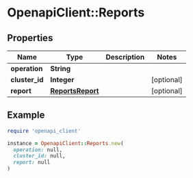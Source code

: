 # OpenapiClient::Reports

## Properties

| Name | Type | Description | Notes |
| ---- | ---- | ----------- | ----- |
| **operation** | **String** |  |  |
| **cluster_id** | **Integer** |  | [optional] |
| **report** | [**ReportsReport**](ReportsReport.md) |  | [optional] |

## Example

```ruby
require 'openapi_client'

instance = OpenapiClient::Reports.new(
  operation: null,
  cluster_id: null,
  report: null
)
```

